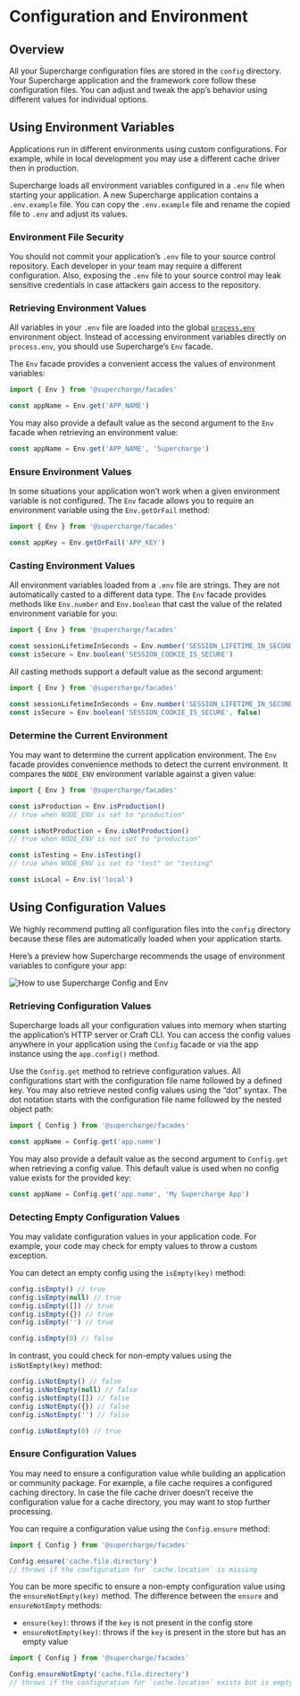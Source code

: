 # Configuration and Environment


## Overview
All your Supercharge configuration files are stored in the `config` directory. Your Supercharge application and the framework core follow these configuration files. You can adjust and tweak the app’s behavior using different values for individual options.


## Using Environment Variables
Applications run in different environments using custom configurations. For example, while in local development you may use a different cache driver then in production.

Supercharge loads all environment variables configured in a `.env` file when starting your application. A new Supercharge application contains a `.env.example` file. You can copy the `.env.example` file and rename the copied file to `.env` and adjust its values.


### Environment File Security
You should not commit your application’s `.env` file to your source control repository. Each developer in your team may require a different configuration. Also, exposing the `.env` file to your source control may leak sensitive credentials in case attackers gain access to the repository.


### Retrieving Environment Values
All variables in your `.env` file are loaded into the global [`process.env`](https://nodejs.org/docs/latest/api/process.html#process_process_env) environment object. Instead of accessing environment variables directly on `process.env`, you should use Supercharge’s `Env` facade.

The `Env` facade provides a convenient access the values of environment variables:

```js
import { Env } from '@supercharge/facades'

const appName = Env.get('APP_NAME')
```

You may also provide a default value as the second argument to the `Env` facade when retrieving an environment value:

```ts
const appName = Env.get('APP_NAME', 'Supercharge')
```


### Ensure Environment Values
In some situations your application won’t work when a given environment variable is not configured. The `Env` facade allows you to require an environment variable using the `Env.getOrFail` method:

```js
import { Env } from '@supercharge/facades'

const appKey = Env.getOrFail('APP_KEY')
```


### Casting Environment Values
All environment variables loaded from a `.env` file are strings. They are not automatically casted to a different data type. The `Env` facade provides methods like `Env.number` and `Env.boolean` that cast the value of the related environment variable for you:

```ts
import { Env } from '@supercharge/facades'

const sessionLifetimeInSeconds = Env.number('SESSION_LIFETIME_IN_SECONDS')
const isSecure = Env.boolean('SESSION_COOKIE_IS_SECURE')
```

All casting methods support a default value as the second argument:

```ts
import { Env } from '@supercharge/facades'

const sessionLifetimeInSeconds = Env.number('SESSION_LIFETIME_IN_SECONDS', 3600)
const isSecure = Env.boolean('SESSION_COOKIE_IS_SECURE', false)
```


### Determine the Current Environment
You may want to determine the current application environment. The `Env` facade provides convenience methods to detect the current environment. It compares the `NODE_ENV` environment variable against a given value:

```ts
import { Env } from '@supercharge/facades'

const isProduction = Env.isProduction()
// true when NODE_ENV is set to "production"

const isNotProduction = Env.isNotProduction()
// true when NODE_ENV is not set to "production"

const isTesting = Env.isTesting()
// true when NODE_ENV is set to "test" or "testing"

const isLocal = Env.is('local')
```


## Using Configuration Values
We highly recommend putting all configuration files into the `config` directory because these files are automatically loaded when your application starts.

Here’s a preview how Supercharge recommends the usage of environment variables to configure your app:

![How to use Supercharge Config and Env](/images/docs/config-env.png)


### Retrieving Configuration Values
Supercharge loads all your configuration values into memory when starting the application’s HTTP server or Craft CLI. You can access the config values anywhere in your application using the `Config` facade or via the app instance using the `app.config()` method.

Use the `Config.get` method to retrieve configuration values. All configurations start with the configuration file name followed by a defined key. You may also retrieve nested config values using the “dot” syntax. The dot notation starts with the configuration file name followed by the nested object path:

```ts
import { Config } from '@supercharge/facades'

const appName = Config.get('app.name')
```

You may also provide a default value as the second argument to `Config.get` when retrieving a config value. This default value is used when no config value exists for the provided key:

```ts
const appName = Config.get('app.name', 'My Supercharge App')
```


### Detecting Empty Configuration Values
You may validate configuration values in your application code. For example, your code may check for empty values to throw a custom exception.

You can detect an empty config using the `isEmpty(key)` method:

```ts
config.isEmpty() // true
config.isEmpty(null) // true
config.isEmpty([]) // true
config.isEmpty({}) // true
config.isEmpty('') // true

config.isEmpty(0) // false
```

In contrast, you could check for non-empty values using the `isNotEmpty(key)` method:

```ts
config.isNotEmpty() // false
config.isNotEmpty(null) // false
config.isNotEmpty([]) // false
config.isNotEmpty({}) // false
config.isNotEmpty('') // false

config.isNotEmpty(0) // true
```


### Ensure Configuration Values
You may need to ensure a configuration value while building an application or community package. For example, a file cache requires a configured caching directory. In case the file cache driver doesn’t receive the configuration value for a cache directory, you may want to stop further processing.

You can require a configuration value using the `Config.ensure` method:

```ts
import { Config } from '@supercharge/facades'

Config.ensure('cache.file.directory')
// throws if the configuration for `cache.location` is missing
```

You can be more specific to ensure a non-empty configuration value using the `ensureNotEmpty(key)` method. The difference between the `ensure` and `ensureNotEmpty` methods:

- `ensure(key)`: throws if the `key` is not present in the config store
- `ensureNotEmpty(key)`: throws if the `key` is present in the store but has an empty value

```ts
import { Config } from '@supercharge/facades'

Config.ensureNotEmpty('cache.file.directory')
// throws if the configuration for `cache.location` exists but is empty
```
